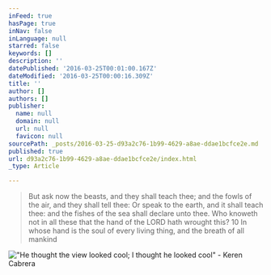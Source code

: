 ```yaml
---
inFeed: true
hasPage: true
inNav: false
inLanguage: null
starred: false
keywords: []
description: ''
datePublished: '2016-03-25T00:01:00.167Z'
dateModified: '2016-03-25T00:00:16.309Z'
title: ''
author: []
authors: []
publisher:
  name: null
  domain: null
  url: null
  favicon: null
sourcePath: _posts/2016-03-25-d93a2c76-1b99-4629-a8ae-ddae1bcfce2e.md
published: true
url: d93a2c76-1b99-4629-a8ae-ddae1bcfce2e/index.html
_type: Article

---
```

> But ask now the beasts, and they shall teach thee; and the fowls of the air, and they shall tell thee: Or speak to the earth, and it shall teach thee: and the fishes of the sea shall declare unto thee. Who knoweth not in all these that the hand of the LORD hath wrought this? 10 In whose hand is the soul of every living thing, and the breath of all mankind 

!["He thought the view looked cool; I thought he looked cool" - Keren Cabrera](https://the-grid-user-content.s3-us-west-2.amazonaws.com/6d673a75-4e1a-4caa-93b4-193c7dcc4ce1.jpg)